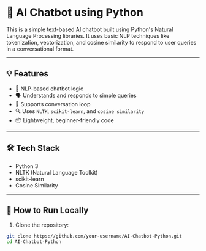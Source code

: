 # 🤖 AI Chatbot using Python

This is a simple text-based AI chatbot built using Python's Natural Language Processing libraries. It uses basic NLP techniques like tokenization, vectorization, and cosine similarity to respond to user queries in a conversational format.

---

## 💡 Features

- 🧠 NLP-based chatbot logic
- 🗣️ Understands and responds to simple queries
- 🔁 Supports conversation loop
- 🔍 Uses `NLTK`, `scikit-learn`, and `cosine similarity`
- 📦 Lightweight, beginner-friendly code

---

## 🛠️ Tech Stack

- Python 3
- NLTK (Natural Language Toolkit)
- scikit-learn
- Cosine Similarity

---

## 🚀 How to Run Locally

1. Clone the repository:
```bash
git clone https://github.com/your-username/AI-Chatbot-Python.git
cd AI-Chatbot-Python
